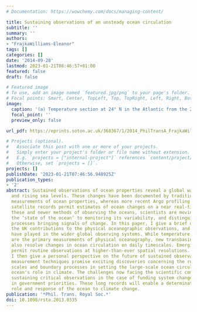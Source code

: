 ```yaml
---
# Documentation: https://wowchemy.com/docs/managing-content/

title: Sustaining observations of an unsteady ocean circulation
subtitle: ''
summary: ''
authors:
- "FrajkaWilliams-Eleanor"
tags: []
categories: []
date: '2014-09-28'
lastmod: 2023-01-21T08:46:57+01:00
featured: false
draft: false

# Featured image
# To use, add an image named `featured.jpg/png` to your page's folder.
# Focal points: Smart, Center, TopLeft, Top, TopRight, Left, Right, BottomLeft, Bottom, BottomRight.
image:
  caption: '(a) Temperature section at 24° N in the Atlantic from the 2010 hydrographic cruise on the RRS Discovery. Black vertical lines indicate locations of moorings from the RAPID array. (b) Overturning transport estimated from five hydrographic sections in 1957, 1981, 1992, 1998 and 2004 (red, solid). Red dashed shows the transports from the hydrographic section corrected for the seasonal cycle of the MOC, as estimated from RAPID (2004–2007). Note the amplitude of the long-term decrease from 1957 to 2004 is reduced once aliasing of the seasonal cycle is accounted for. (Online version in colour.)'
  focal_point: ''
  preview_only: false

url_pdf: https://eprints.soton.ac.uk/368367/1/2014_PhilTransA_FrajkaWilliams_susobs_postprint_hold28Sep2015.pdf

# Projects (optional).
#   Associate this post with one or more of your projects.
#   Simply enter your project's folder or file name without extension.
#   E.g. `projects = ["internal-project"]` references `content/project/deep-learning/index.md`.
#   Otherwise, set `projects = []`.
projects: []
publishDate: '2023-01-21T07:46:56.948925Z'
publication_types:
- '2'
abstract: Sustained observations of ocean properties reveal a global warming trend
  and rising sea levels. These changes have been documented by traditional ship-based
  measurements of ocean properties, whereas more recent Argo profiling floats and
  satellite records permit estimates of ocean changes on a near real-time basis. Through
  these and newer methods of observing the oceans, scientists are moving from quantifying
  the ‘state of the ocean’ to monitoring its variability, and distinguishing the physical
  processes bringing signals of change. In this paper, I give a brief overview of
  the UK contributions to the physical oceanographic observations, and the role they
  have played in the wider global observing systems. While temperature and salinity
  are the primary measurements of physical oceanography, new transbasin mooring arrays
  also resolve changes in ocean circulation on daily timescales. Emerging technologies
  permit routine observations at higher-than-ever spatial resolutions. Following this,
  I then give a personal perspective on the future of sustained observations. New
  measurement techniques promise exciting discoveries concerning the role of smaller
  scales and boundary processes in setting the large-scale ocean circulation and the
  ocean's role in climate. The challenges now facing the scientific community include
  sustaining critical observations in the case of funding system changes or shifts
  in government priorities. These long records will enable a determination of the
  role and response of the ocean to climate change.
publication: '*Phil. Trans. Royal Soc.*'
doi: 10.1098/rsta.2013.0335
---
```

